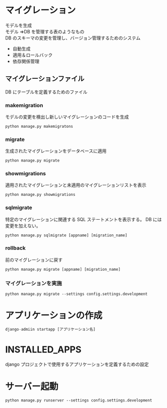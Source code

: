 # マイグレーション

モデルを生成<br>
モデル ⇒DB を管理する表のようなもの<br>
DB のスキーマの変更を管理し、バージョン管理するためのシステム

- 自動生成
- 適用＆ロールバック
- 依存関係管理

## マイグレーションファイル

DB にテーブルを定義するためのファイル

### makemigration

モデルの変更を検出し新しいマイグレーションのコードを生成

```python
python manage.py makemigratons
```

### migrate

生成されたマイグレーションをデータベースに適用

```python
python manage.py migrate
```

### showmigrations

適用されたマイグレーションと未適用のマイグレーションリストを表示

```python
python manage.py showmigrations
```

### sqlmigrate

特定のマイグレーションに関連する SQL ステートメントを表示する。
DB には変更を加えない。

```python
python manage.py sqlmigrate [appname] [migration_name]
```

### rollback

前のマイグレーションに戻す

```python
python manage.py migrate [appname] [migration_name]
```

### マイグレーションを実施

```
python manage.py migrate --settings config.settings.development
```

# アプリケーションの作成

```py
django-admiin startapp [アプリケーション名]
```

# INSTALLED_APPS

django プロジェクトで使用するアプリケーションを定義するための設定

# サーバー起動

```
python manage.py runserver --settings config.settings.development
```
